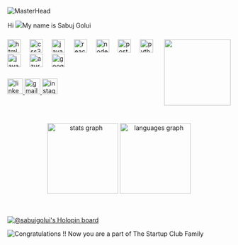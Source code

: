 ![MasterHead](https://user-images.githubusercontent.com/83773953/148397151-841fc72d-fbb4-4987-b98b-510a31d772ed.jpg)

Hi ![](https://user-images.githubusercontent.com/18350557/176309783-0785949b-9127-417c-8b55-ab5a4333674e.gif)My name is Sabuj Golui

###


###

<img align="right" height="150" src="https://user-images.githubusercontent.com/83773953/148402317-adc8b38e-dbef-4d19-ba81-353d35502275.gif"  />

###

<div align="left">
  <img src="https://cdn.jsdelivr.net/gh/devicons/devicon/icons/html5/html5-original.svg" height="30" alt="html5 logo"  />
  <img width="12" />
  <img src="https://cdn.jsdelivr.net/gh/devicons/devicon/icons/css3/css3-original.svg" height="30" alt="css3 logo"  />
  <img width="12" />
  <img src="https://cdn.jsdelivr.net/gh/devicons/devicon/icons/javascript/javascript-original.svg" height="30" alt="javascript logo"  />
  <img width="12" />
  <img src="https://cdn.jsdelivr.net/gh/devicons/devicon/icons/react/react-original.svg" height="30" alt="react logo"  />
  <img width="12" />
  <img src="https://cdn.jsdelivr.net/gh/devicons/devicon/icons/nodejs/nodejs-original.svg" height="30" alt="nodejs logo"  />
  <img width="12" />
  <img src="https://skillicons.dev/icons?i=postgres" height="30" alt="postgresql logo"  />
  <img width="12" />
  <img src="https://cdn.jsdelivr.net/gh/devicons/devicon/icons/python/python-original.svg" height="30" alt="python logo"  />
  <img width="12" />
  <img src="https://skillicons.dev/icons?i=java" height="30" alt="java logo"  />
  <img width="12" />
  <img src="https://skillicons.dev/icons?i=azure" height="30" alt="azure logo"  />
  <img width="12" />
  <img src="https://skillicons.dev/icons?i=gcp" height="30" alt="googlecloud logo"  />
</div>

###

<div align="left">
  <a href="https://www.linkedin.com/in/sabuj-golui/" target="_blank">
    <img src="https://img.shields.io/static/v1?message=LinkedIn&logo=linkedin&label=&color=0077B5&logoColor=white&labelColor=&style=for-the-badge" height="35" alt="linkedin logo"  />
  </a>
  <a href="sabujgolyu37@gmail.com" target="_blank">
    <img src="https://img.shields.io/static/v1?message=Gmail&logo=gmail&label=&color=D14836&logoColor=white&labelColor=&style=for-the-badge" height="35" alt="gmail logo"  />
  </a>
  <a href="https://www.instagram.com/sabuj_dwiper_raja/" target="_blank">
    <img src="https://img.shields.io/static/v1?message=Instagram&logo=instagram&label=&color=E4405F&logoColor=white&labelColor=&style=for-the-badge" height="35" alt="instagram logo"  />
  </a>
</div>

###

<br clear="both">

###

<div align="center">
  <img src="https://github-readme-stats.vercel.app/api?username=SabujGolui&hide_title=false&hide_rank=false&show_icons=true&include_all_commits=true&count_private=true&disable_animations=false&theme=dracula&locale=en&hide_border=false" height="160" alt="stats graph"  />
  <img src="https://github-readme-stats.vercel.app/api/top-langs?username=SabujGolui&locale=en&hide_title=false&layout=compact&card_width=320&langs_count=5&theme=dracula&hide_border=false" height="160" alt="languages graph"  />
</div>

<br>
<br>

[![@sabujgolui's Holopin board](https://holopin.me/sabujgolui)](https://holopin.io/@sabujgolui)

![Congratulations !! Now you are a part of The Startup Club Family](https://user-images.githubusercontent.com/83773953/198865374-f3d82556-daa2-485c-a0c6-8f2b53e42639.gif)

